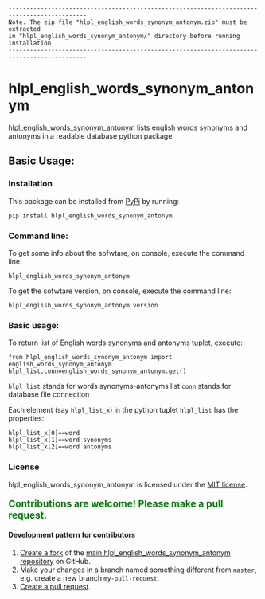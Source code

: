 ```
--------------------------------------------------------------------------------------------
Note. The zip file "hlpl_english_words_synonym_antonym.zip" must be extracted
in "hlpl_english_words_synonym_antonym/" directory before running installation
--------------------------------------------------------------------------------------------
```

# hlpl_english_words_synonym_antonym

hlpl_english_words_synonym_antonym lists english words synonyms and antonyms in a readable database python package

## Basic Usage: 

### Installation
This package can be installed from [PyPi](https://pypi.python.org/pypi/hlpl_english_words_synonym_antonym) by running:
```
pip install hlpl_english_words_synonym_antonym
```

### Command line: 

To get some info about the sofwtare, on console, execute the command line:
```
hlpl_english_words_synonym_antonym
```
To get the sofwtare version, on console, execute the command line:
```
hlpl_english_words_synonym_antonym version
```


### Basic usage: 

To return list of English words synonyms and antonyms tuplet, execute:
```
from hlpl_english_words_synonym_antonym import english_words_synonym_antonym
hlpl_list,conn=english_words_synonym_antonym.get()
```
```hlpl_list``` stands for words synonyms-antonyms list
```conn``` stands for database file connection

Each element (say `hlpl_list_x`) in the python tuplet `hlpl_list` has the properties:
```
hlpl_list_x[0]==word
hlpl_list_x[1]==word synonyms
hlpl_list_x[2]==word antonyms
```

### License
hlpl_english_words_synonym_antonym is licensed under the [MIT license](https://opensource.org/licenses/MIT).



<p style="font-size:19px;color:green;font-weight:bold;">Contributions are welcome! Please make a pull request.</p>

#### Development pattern for contributors

1. [Create a fork](https://help.github.com/articles/fork-a-repo/) of the [main hlpl_english_words_synonym_antonym repository](https://github.com/hlpl/english-words-synonym-antonym) on GitHub.
2. Make your changes in a branch named something different from `master`, e.g. create a new branch `my-pull-request`.
3. [Create a pull request](https://help.github.com/articles/creating-a-pull-request/).

